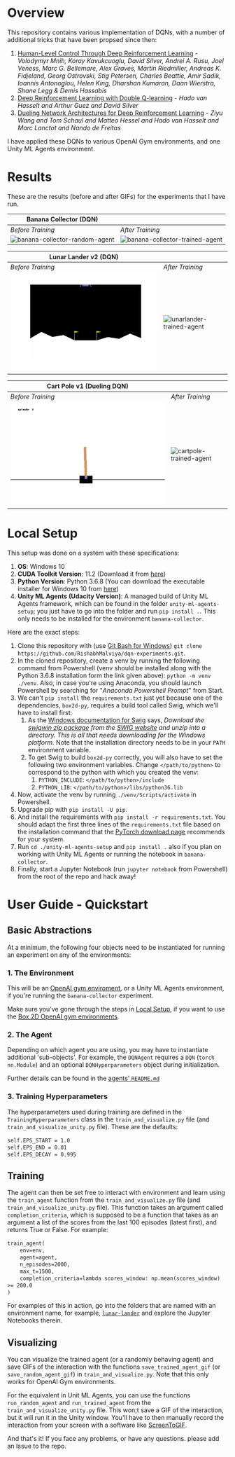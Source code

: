 # Overview
This repository contains various implementation of DQNs, with a number of additional tricks that have been propsed since then: 

1. [Human-Level Control Through Deep Reinforcement Learning](https://storage.googleapis.com/deepmind-media/dqn/DQNNaturePaper.pdf) - *Volodymyr Mnih, Koray Kavukcuoglu, David Silver, Andrei A. Rusu, Joel Veness, Marc G. Bellemare, Alex Graves, Martin Riedmiller, Andreas K. Fidjeland, Georg Ostrovski, Stig Petersen, Charles Beattie, Amir Sadik, Ioannis Antonoglou, Helen King, Dharshan Kumaran, Daan Wierstra, Shane Legg & Demis Hassabis*
2. [Deep Reinforcement Learning with Double Q-learning](https://arxiv.org/pdf/1509.06461.pdf) - *Hado van Hasselt and Arthur Guez and David Silver*
3. [Dueling Network Architectures for Deep Reinforcement Learning](https://arxiv.org/pdf/1511.06581.pdf) - *Ziyu Wang and Tom Schaul and Matteo Hessel and Hado van Hasselt and Marc Lanctot and Nando de Freitas*

I have applied these DQNs to various OpenAI Gym environments, and one Unity ML Agents environment.


# Results
These are the results (before and after GIFs) for the experiments that I have run.

| **Banana Collector** (DQN) ||
|--------|--------|
|*Before Training*|*After Training*|
|![banana-collector-random-agent](https://github.com/RishabhMalviya/dqn_experiments/blob/master/banana-collector/videos/random_agent.gif?raw=true)|![banana-collector-trained-agent](https://github.com/RishabhMalviya/dqn_experiments/blob/master/banana-collector/videos/trained_agent.gif?raw=true)|

| **Lunar Lander v2** (DQN) ||
|--------|--------|
|*Before Training*|*After Training*|
|![lunarlander-random-agent](https://github.com/RishabhMalviya/dqn_experiments/blob/master/lunar-lander/videos/random_agent.gif?raw=true)|![lunarlander-trained-agent](https://github.com/RishabhMalviya/dqn_experiments/blob/master/lunar-lander/videos/trained_agent.gif?raw=true)|

| **Cart Pole v1** (Dueling DQN) ||
|--------|--------|
|*Before Training*|*After Training*|
|![cartpole-random-agent](https://github.com/RishabhMalviya/dqn_experiments/blob/master/cart-pole/videos/random_agent.gif?raw=true)|![cartpole-trained-agent](https://github.com/RishabhMalviya/dqn_experiments/blob/master/cart-pole/videos/trained_agent.gif?raw=true)|


# Local Setup
This setup was done on a system with these specifications:
1. **OS**: Windows 10
2. **CUDA Toolkit Version**: 11.2 (Download it from [here](https://developer.nvidia.com/Cuda-downloads))
3. **Python Version**: Python 3.6.8 (You can download the executable installer for Windows 10 from [here](https://www.python.org/ftp/python/3.6.8/python-3.6.8-amd64.exe))
4. **Unity ML Agents (Udacity Version)**: A managed build of Unity ML Agents framework, which can be found in the folder `unity-ml-agents-setup`; you just have to go into the folder and run `pip install .`. This only needs to be installed for the environment `banana-collector`.

Here are the exact steps:
1. Clone this repository with (use [Git Bash for Windows](https://gitforwindows.org/)) `git clone https://github.com/RishabhMalviya/dqn-experiments.git`.
2. In the cloned repository, create a venv by running the following command from Powershell (venv should be installed along with the Python 3.6.8 installation form the link given above): `python -m venv ./venv`. Also, in case you're using Anaconda, you should launch Powershell by searching for "*Anaconda Powershell Prompt*" from Start.
3. We can't `pip install` the `requirements.txt` just yet because one of the dependencies, `box2d-py`, requires a build tool called Swig, which we'll have to install first: 
   1. As the [Windows documentation for Swig](http://www.swig.org/Doc1.3/Windows.html) says, *Download the [swigwin zip package](http://prdownloads.sourceforge.net/swig/swigwin-4.0.2.zip) from the [SWIG website](http://www.swig.org/download.html) and unzip into a directory. This is all that needs downloading for the Windows platform.* Note that the installation directory needs to be in your `PATH` environment variable.
   2. To get Swig to build `box2d-py` correctly, you will also have to set the following two environment variables. Change `</path/to/python>` to correspond to the python with which you created the venv:
      1. `PYTHON_INCLUDE`: `</path/to/python>/include`
      2. `PYTHON_LIB`: `</path/to/python>/libs/python36.lib`
4. Now, activate the venv by running `./venv/Scripts/activate` in Powershell.
5. Upgrade pip with `pip install -U pip`.
6. And install the requirements with `pip install -r requirements.txt`. You should adapt the first three lines of the `requirements.txt` file based on the installation command that the [PyTorch download page](https://pytorch.org/get-started/locally/) recommends for your system.
7. Run `cd ./unity-ml-agents-setup` and `pip install .` also if you plan on working with Unity ML Agents or running the notebook in `banana-collector`. 
8. Finally, start a Jupyter Notebook (run `jupyter notebook` from Powershell) from the root of the repo and hack away!


# User Guide - Quickstart

## Basic Abstractions

At a minimum, the following four objects need to be instantiated for running an experiment on any of the environments:

### 1. The Environment
This will be an [OpenAI gym enviroment](https://gym.openai.com/docs/), or a Unity ML Agents environment, if you're running the `banana-collector` experiment.

Make sure you've gone through the steps in [Local Setup](#local-setup), if you want to use the [Box 2D OpenAI gym environments](https://gym.openai.com/envs/#box2d).

### 2. The Agent
Depending on which agent you are using, you may have to instantiate additional 'sub-objects'. For example, the `DQNAgent` requires a `DQN` (`torch nn.Module`) and an optional `DQNHyperparameters` object during initialization.

Further details can be found in the [agents' `README.md`](https://github.com/RishabhMalviya/dqn_experiments/tree/master/agents/README.md)

### 3. Training Hyperparameters
The hyperparameters used during training are defined in the `TrainingHyperparameters` class in the `train_and_visualize.py` file (and `train_and_visualize_unity.py` file). These are the defaults:
```
self.EPS_START = 1.0
self.EPS_END = 0.01
self.EPS_DECAY = 0.995
```

## Training
The agent can then be set free to interact with environment and learn using the `train_agent` function from the `train_and_visualize.py` file (and `train_and_visualize_unity.py` file). This function takes an argument called `completion_criteria`, which is supposed to be a function that takes as an argument a list of the scores from the last 100 episodes (latest first), and returns True or False. For example:
```
train_agent(   
    env=env,
    agent=agent,
    n_episodes=2000,
    max_t=1500,
    completion_criteria=lambda scores_window: np.mean(scores_window) >= 200.0
)
```

For examples of this in action, go into the folders that are named with an environment name, for example, [`lunar-lander`](https://github.com/RishabhMalviya/dqn_experiments/tree/master/lunar-lander) and explore the Jupyter Notebooks therein.

## Visualizing
You can visualize the trained agent (or a randomly behaving agent) and save GIFs of the interaction with the functions `save_trained_agent_gif` (or `save_random_agent_gif`) in `train_and_visualize.py`. Note that this only works for OpenAI Gym environments.

For the equivalent in Unit ML Agents, you can use the functions `run_random_agent` and `run_trained_agent` from the `train_and_visualize_unity.py` file. This won;t save a GIF of the interaction, but it will run it in the Unity window. You'll have to then manually record the interaction from your screen with a software like [ScreenToGIF](https://github.com/NickeManarin/ScreenToGif).

And that's it! If you face any problems, or have any questions. please add an Issue to the repo.
